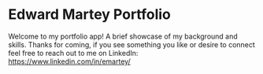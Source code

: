 # Edward Martey Portfolio

Welcome to my portfolio app! A brief showcase of my background and skills. Thanks for coming, if you see something you like or desire to connect feel free to reach out to me on LinkedIn:  https://www.linkedin.com/in/emartey/